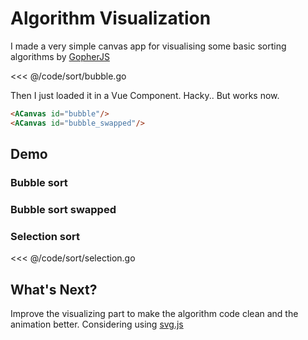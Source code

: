 # Algorithm Visualization

I made a very simple canvas app for visualising some basic sorting algorithms by [GopherJS](https://github.com/gopherjs/gopherjs)

<<< @/code/sort/bubble.go

Then I just loaded it in a Vue Component. Hacky.. But works now.

```html
<ACanvas id="bubble"/>
<ACanvas id="bubble_swapped"/>
```

## Demo

### Bubble sort

<ACanvas id="bubble"/>


### Bubble sort swapped
<ACanvas id="bubble_swapped"/>


### Selection sort

<<< @/code/sort/selection.go

<ACanvas id="selection"/>

## What's Next?

Improve the visualizing part to make the algorithm code clean and the animation better. Considering using [svg.js](https://github.com/svgdotjs/svg.js)